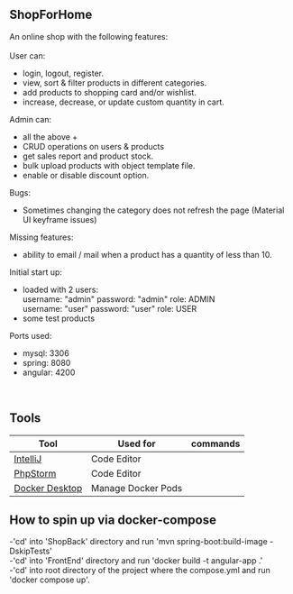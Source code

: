 ## ShopForHome
An online shop with the following features:<br><br>
User can:<br>
- login, logout, register.<br>
- view, sort & filter products in different categories.
- add products to shopping card and/or wishlist.
- increase, decrease, or update custom quantity in cart.<br>

Admin can: <br>
- all the above +
- CRUD operations on users & products
- get sales report and product stock. 
- bulk upload products with object template file.
- enable or disable discount option.<br>

Bugs:
- Sometimes changing the category does not refresh the page (Material UI keyframe issues)

Missing features:
- ability to email / mail when a product has a quantity of less than 10. 

Initial start up:
- loaded with 2 users:<br>
username: "admin" password: "admin" role: ADMIN<br>
username: "user" password: "user" role: USER<br>
- some test products

Ports used:
- mysql: 3306
- spring: 8080
- angular: 4200



<br/>

## Tools

| Tool                                                                                    | Used for           | commands      |
|-----------------------------------------------------------------------------------------|--------------------|---------------|
| [IntelliJ](https://www.jetbrains.com/idea/)                                             | Code Editor        |               |
| [PhpStorm](https://desktop.github.com/)                                                 | Code Editor        |               |
| [Docker Desktop](https://www.docker.com/products/docker-desktop/)                       | Manage Docker Pods |               |

## How to spin up via docker-compose
-'cd' into 'ShopBack' directory and run 'mvn spring-boot:build-image -DskipTests' <br>
-'cd' into 'FrontEnd' directory and run 'docker build -t angular-app .' <br>
-'cd' into root directory of the project where the compose.yml and run 'docker compose up'.

<br/>
